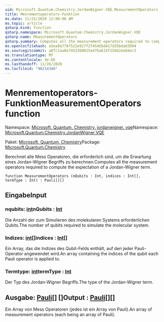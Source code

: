 ```yaml
---
uid: Microsoft.Quantum.Chemistry.JordanWigner.VQE.MeasurementOperators
title: Menrementoperators-Funktion
ms.date: 11/25/2020 12:00:00 AM
ms.topic: article
qsharp.kind: function
qsharp.namespace: Microsoft.Quantum.Chemistry.JordanWigner.VQE
qsharp.name: MeasurementOperators
qsharp.summary: Computes all the measurement operators required to compute the expectation of a Jordan-Wigner term.
ms.openlocfilehash: a5ea9a776f522e927f2f4545bd417d35bda83994
ms.sourcegitcommit: a87c1aa8e7453360025e47ba614f25b02ea84ec3
ms.translationtype: MT
ms.contentlocale: de-DE
ms.lasthandoff: 11/26/2020
ms.locfileid: "96214346"
---
```

# <a name="measurementoperators-function"></a><span data-ttu-id="22608-102">Menrementoperators-Funktion</span><span class="sxs-lookup"><span data-stu-id="22608-102">MeasurementOperators function</span></span>

<span data-ttu-id="22608-103">Namespace: [Microsoft. Quantum. Chemistry. jordanwigner. vqe](xref:Microsoft.Quantum.Chemistry.JordanWigner.VQE)</span><span class="sxs-lookup"><span data-stu-id="22608-103">Namespace: [Microsoft.Quantum.Chemistry.JordanWigner.VQE](xref:Microsoft.Quantum.Chemistry.JordanWigner.VQE)</span></span>

<span data-ttu-id="22608-104">Paket: [Microsoft. Quantum. Chemistry](https://nuget.org/packages/Microsoft.Quantum.Chemistry)</span><span class="sxs-lookup"><span data-stu-id="22608-104">Package: [Microsoft.Quantum.Chemistry](https://nuget.org/packages/Microsoft.Quantum.Chemistry)</span></span>


<span data-ttu-id="22608-105">Berechnet alle Mess Operatoren, die erforderlich sind, um die Erwartung eines Jordan-Wigner Begriffs zu berechnen.</span><span class="sxs-lookup"><span data-stu-id="22608-105">Computes all the measurement operators required to compute the expectation of a Jordan-Wigner term.</span></span>

```qsharp
function MeasurementOperators (nQubits : Int, indices : Int[], termType : Int) : Pauli[][]
```


## <a name="input"></a><span data-ttu-id="22608-106">Eingabe</span><span class="sxs-lookup"><span data-stu-id="22608-106">Input</span></span>

### <a name="nqubits--int"></a><span data-ttu-id="22608-107">nqubits: [int](xref:microsoft.quantum.lang-ref.int)</span><span class="sxs-lookup"><span data-stu-id="22608-107">nQubits : [Int](xref:microsoft.quantum.lang-ref.int)</span></span>

<span data-ttu-id="22608-108">Die Anzahl der zum Simulieren des molekularen Systems erforderlichen Qubits.</span><span class="sxs-lookup"><span data-stu-id="22608-108">The number of qubits required to simulate the molecular system.</span></span>


### <a name="indices--int"></a><span data-ttu-id="22608-109">Indizes: [int](xref:microsoft.quantum.lang-ref.int)[]</span><span class="sxs-lookup"><span data-stu-id="22608-109">indices : [Int](xref:microsoft.quantum.lang-ref.int)[]</span></span>

<span data-ttu-id="22608-110">Ein Array, das die Indizes des Qubit-Felds enthält, auf den jeder Pauli-Operator angewendet wird.</span><span class="sxs-lookup"><span data-stu-id="22608-110">An array containing the indices of the qubit each Pauli operator is applied to.</span></span>


### <a name="termtype--int"></a><span data-ttu-id="22608-111">Termtype: [int](xref:microsoft.quantum.lang-ref.int)</span><span class="sxs-lookup"><span data-stu-id="22608-111">termType : [Int](xref:microsoft.quantum.lang-ref.int)</span></span>

<span data-ttu-id="22608-112">Der Typ des Jordan-Wigner Begriffs.</span><span class="sxs-lookup"><span data-stu-id="22608-112">The type of the Jordan-Wigner term.</span></span>



## <a name="output--pauli"></a><span data-ttu-id="22608-113">Ausgabe: [Pauli](xref:microsoft.quantum.lang-ref.pauli)[] []</span><span class="sxs-lookup"><span data-stu-id="22608-113">Output : [Pauli](xref:microsoft.quantum.lang-ref.pauli)[][]</span></span>

<span data-ttu-id="22608-114">Ein Array von Mess Operatoren (jedes ist ein Array von Pauli).</span><span class="sxs-lookup"><span data-stu-id="22608-114">An array of measurement operators (each being an array of Pauli).</span></span>